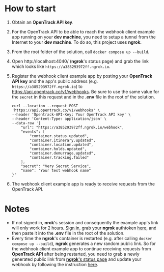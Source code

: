 # How to start

1. Obtain an **OpenTrack API key**.
2. For the OpenTrack API to be able to reach the webhook client example app running on your **dev machine**, you need to setup a tunnel from the Internet to your **dev machine**. To do so, this project uses **ngrok**.
3. From the root folder of the solution, call `docker compose up --build`.
4. Open http://localhost:4040/ (**ngrok**'s status page) and grab the link which looks like `https://a385293972ff.ngrok.io`.
5. Register the webhook client example app by posting your **OpenTrack API key** and the app's public address (e.g. `https://a385293972ff.ngrok.io`) to https://api.opentrack.co/v1/webhooks. Be sure to use the same value for the `secret` in this request and in the **.env** file in the root of the solution.

    ```
    curl --location --request POST 'https://api.opentrack.co/v1/webhooks' \
    --header 'Opentrack-API-Key: Your OpenTrack API key' \
    --header 'Content-Type: application/json' \
    --data-raw '{
        "url": "https://a385293972ff.ngrok.io/webhook",
        "events": [
            "container.status.updated",
            "container.itinerary.updated",
            "container.location.updated",
            "container.holds.updated",
            "container.demurrage.updated",
            "container.tracking.failed"
        ],
        "secret": "Very Secret Service",
        "name": "Your test webhook name"
    }'
    ```

5. The webhook client example app is ready to receive requests from the OpenTrack API.

# Notes

* If not signed in, **nrok**'s session and consequently the example app's link will only work for 2 hours. [Sign in](https://dashboard.ngrok.com/login), grab your **ngrok** authtoken [here](https://dashboard.ngrok.com/get-started/your-authtoken), and then paste it into the **.env** file in the root of the solution.
* Every time the **ngrok**'s container is restarted (e.g. after calling `docker compose up --build`), **ngrok** generates a new random public link. So for the webhook client example app to continue receiving requests from **OpenTrack API** after being restarted, you need to grab a newly generated public link from [**ngrok**'s status page](http://localhost:4040/) and update your webhook by following the instruction [here](https://dashboard.opentrack.co/api/beta/docs/developer#operation/updateWebhook).

